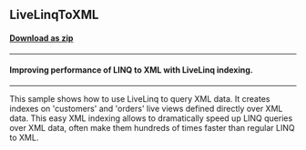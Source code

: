## LiveLinqToXML
#### [Download as zip](https://grapecity.github.io/DownGit/#/home?url=https://github.com/GrapeCity/ComponentOne-WPF-Samples/tree/master/NET_462/DataSource/CS/LiveLinq/HowTo/Indexing/LiveLinqToXML)
____
#### Improving performance of LINQ to XML with LiveLinq indexing.
____
This sample shows how to use LiveLinq to query XML data. It creates
indexes on 'customers' and 'orders' live views defined directly
over XML data. This easy XML indexing allows to dramatically speed up
LINQ queries over XML data, often make them hundreds of times faster
than regular LINQ to XML.






